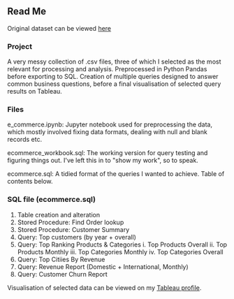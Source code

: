 ## Read Me

Original dataset can be viewed [here](https://www.kaggle.com/datasets/thedevastator/unlock-profits-with-e-commerce-sales-data)

### Project

A very messy collection of .csv files, three of which I selected as the most relevant for processing and analysis. Preprocessed in Python Pandas before exporting to SQL. Creation of multiple queries designed to answer common business questions, before a final visualisation of selected query results on Tableau.

### Files

e_commerce.ipynb: Jupyter notebook used for preprocessing the data, which mostly involved fixing data formats, dealing with null and blank records etc.

ecommerce_workbook.sql: The working version for query testing and figuring things out. I've left this in to "show my work", so to speak.

ecommerce.sql: A tidied format of the queries I wanted to achieve. Table of contents below.

### SQL file (ecommerce.sql)

1. Table creation and alteration
2. Stored Procedure: Find Order lookup
3. Stored Procedure: Customer Summary
4. Query: Top customers (by year + overall)
5. Query: Top Ranking Products & Categories
   i. Top Products Overall
   ii. Top Products Monthly
   iii. Top Categories Monthly
   iv. Top Categories Overall
6. Query: Top Citiies By Revenue
7. Query: Revenue Report (Domestic + International, Monthly)
8. Query: Customer Churn Report

Visualisation of selected data can be viewed on my [Tableau profile](https://public.tableau.com/app/profile/benjamin.wood8808/viz/EcommerceVisualisation/CustomersDashboard?publish=yes).
